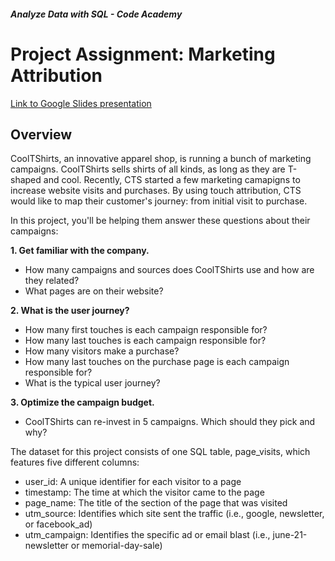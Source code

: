 ##### Analyze Data with SQL - Code Academy 
# Project Assignment: Marketing Attribution

[Link to Google Slides presentation](https://docs.google.com/presentation/d/177hfmA2fJo9tM9HU_Mg1L1TtqHbMqSeXTRuuMiDJj_0/edit?usp=sharing)
## Overview
CoolTShirts, an innovative apparel shop, is running a bunch of marketing campaigns. CoolTShirts sells shirts of all kinds, as long as they are T-shaped and cool. Recently, CTS started a few marketing camapigns to increase website visits and purchases. By using touch attribution, CTS would like to map their customer's journey: from initial visit to purchase.

In this project, you'll be helping them answer these questions about their campaigns:

**1. Get familiar with the company.**
- How many campaigns and sources does CoolTShirts use and how are they related?
- What pages are on their website?

**2. What is the user journey?**
- How many first touches is each campaign responsible for?
- How many last touches is each campaign responsible for?
- How many visitors make a purchase?
- How many last touches on the purchase page is each campaign responsible for?
- What is the typical user journey?

**3. Optimize the campaign budget.**
- CoolTShirts can re-invest in 5 campaigns. Which should they pick and why?

The dataset for this project consists of one SQL table, page_visits, which features five different columns:
- user_id: A unique identifier for each visitor to a page
- timestamp: The time at which the visitor came to the page
- page_name: The title of the section of the page that was visited
- utm_source: Identifies which site sent the traffic (i.e., google, newsletter, or facebook_ad)
- utm_campaign: Identifies the specific ad or email blast (i.e., june-21-newsletter or memorial-day-sale)
